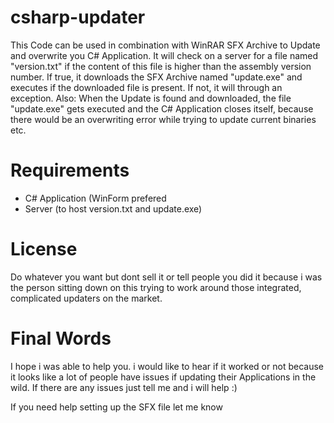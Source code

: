 # csharp-updater
This Code can be used in combination with WinRAR SFX Archive to Update and overwrite you C# Application. It will check on a server for a file named "version.txt" if the content of this file is higher than the assembly version number. If true, it downloads the SFX Archive named "update.exe" and executes if the downloaded file is present. If not, it will through an exception. Also: When the Update is found and downloaded, the file "update.exe" gets executed and the C# Application closes itself, because there would be an overwriting error while trying to update current binaries etc.

# Requirements
- C# Application (WinForm prefered
- Server (to host version.txt and update.exe)

# License
Do whatever you want but dont sell it or tell people you did it because i was the person sitting down on this trying to work around those integrated, complicated updaters on the market. 

# Final Words
I hope i was able to help you. i would like to hear if it worked or not because it looks like a lot of people have issues if updating their Applications in the wild. If there are any issues just tell me and i will help :)

If you need help setting up the SFX file let me know
